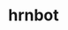 ---
title: hrnbot
github: https://github.com/hrnbot
mode: light
transition: 1s
score: 72.2
archetype:
- Badges | Tags | Icons
---